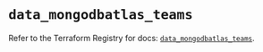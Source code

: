 # `data_mongodbatlas_teams`

Refer to the Terraform Registry for docs: [`data_mongodbatlas_teams`](https://registry.terraform.io/providers/mongodb/mongodbatlas/1.40.0/docs/data-sources/teams).
